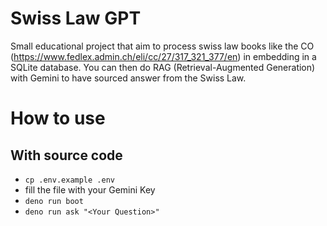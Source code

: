 # Swiss Law GPT

Small educational project that aim to process swiss law books like the CO (https://www.fedlex.admin.ch/eli/cc/27/317_321_377/en)
in embedding in a SQLite database. You can then do RAG (Retrieval-Augmented Generation) with Gemini to have sourced answer
from the Swiss Law.

# How to use
## With source code

- `cp .env.example .env`
- fill the file with your Gemini Key
- `deno run boot`
- `deno run ask "<Your Question>"`